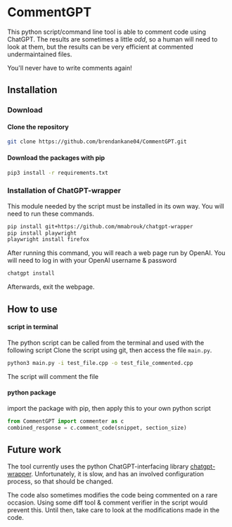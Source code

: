 # CommentGPT
This python script/command line tool is able to comment code using ChatGPT. The results are sometimes a little *odd*, so a human will need to look at them, but the results can be very efficient at 
commented undermaintained files.

You'll never have to write comments again!

## Installation
### Download
#### Clone the repository
```bash
git clone https://github.com/brendankane04/CommentGPT.git
```
#### Download the packages with pip
```bash
pip3 install -r requirements.txt
```
### Installation of ChatGPT-wrapper
This module needed by the script must be installed in its own way. You will need to run these commands.
```bash
pip install git+https://github.com/mmabrouk/chatgpt-wrapper
pip install playwright
playwright install firefox
```
After running this command, you will reach a web page run by OpenAI. 
You will need to log in with your OpenAI username & password
```bash
chatgpt install
```
Afterwards, exit the webpage.

## How to use
#### script in terminal
The python script can be called from the terminal and used with the following script
Clone the script using git, then access the file `main.py`.
```bash
python3 main.py -i test_file.cpp -o test_file_commented.cpp
```
The script will comment the file
#### python package
import the package with pip, then apply this to your own python script
```python
from CommentGPT import commenter as c
combined_response = c.comment_code(snippet, section_size)
```

## Future work
The tool currently uses the python ChatGPT-interfacing library [chatgpt-wrapper](https://github.com/mmabrouk/chatgpt-wrapper).
Unfortunately, it is slow, and has an involved configuration process, so that should be changed. 

The code also sometimes modifies the code being commented on a rare occasion. Using some diff tool & comment verifier in the script would prevent this.
Until then, take care to look at the modifications made in the code. 